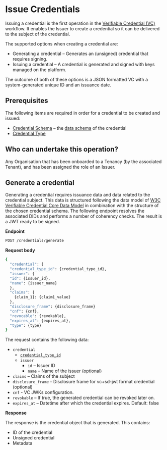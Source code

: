 # Issue Credentials

Issuing a credential is the first operation in the [Verifiable Credential (VC)](https://www.w3.org/TR/vc-data-model/#lifecycle-details) workflow. It enables the Issuer to create a credential so it can be delivered to the subject of the credential.

The supported options when creating a credential are:
* Generating a credential – Generates an (unsigned) credential that requires signing.
* Issuing a credential – A credential is generated and signed with keys managed on the platform.

The outcome of both of these options is a JSON formatted VC with a system-generated unique ID and an issuance date.

## Prerequisites

The following items are required in order for a credential to be created and issued:

* [Credential Schema](credential-schemas.md) – the [data schema](https://www.w3.org/TR/vc-data-model/#data-schemas) of the credential
* [Credential Type](credential-types.md)

## Who can undertake this operation?

Any Organisation that has been onboarded to a Tenancy (by the associated Tenant), and has been assigned the role of an Issuer.

## Generate a credential

Generating a credential requires issuance data and data related to the credential subject. This data is structured following the data model of [W3C Verifiable Credential Core Data Model](https://www.w3.org/TR/vc-data-model/#core-data-model) in combination with the structure of the chosen credential schema. The following endpoint resolves the associated DIDs and performs a number of coherency checks. The result is a JWT ready to be signed.

**Endpoint**

```bash
POST /credentials/generate
```

**Request body**
```bash
{
  "credential": {
  "credential_type_id": {credential_type_id},
  "issuer": {
  "id": {issuer_id},
  "name": {issuer_name}
  },
  "claims": {
    {claim_1}: {claim1_value} 
  },
  "disclosure_frame": {disclosure_frame}
  "cnf": {cnf},
  "revocable": {revokable},
  "expires_at": {expires_at},
  "type": {type}
}
```

The request contains the following data:
* `credential`
  * [`credential_type_id`](credential-types.md)
  * `issuer`
    * `id` – Issuer ID
    * `name` – Name of the issuer (optional)
* `claims` – Claims of the subject
* `disclosure_frame` - Disclosure frame for vc+sd-jwt format credential (optional)
* `cnf` - VC JWKs configuration. 
* `revokable` – If true, the generated credential can be revoked later on.
* `expires_at` – Datetime after which the credential expires. Default: false


**Response**

The response is the credential object that is generated. This contains:
* ID of the credential
* Unsigned credential
* Metadata
